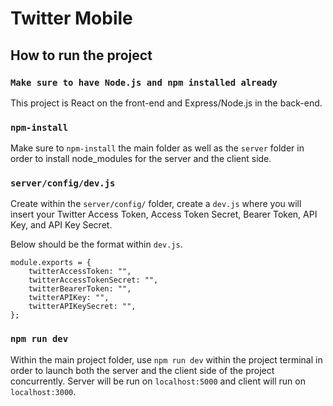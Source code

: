 # Twitter Mobile

## How to run the project

### `Make sure to have Node.js and npm installed already`

This project is React on the front-end and Express/Node.js in the back-end.

### `npm-install`

Make sure to `npm-install` the main folder as well as the `server` folder in order to install node_modules for the server and the client side.

### `server/config/dev.js`

Create within the `server/config/` folder, create a `dev.js` where you will insert your Twitter Access Token, Access Token Secret, Bearer Token, API Key, and API Key Secret.

Below should be the format within `dev.js`.
```
module.exports = {
    twitterAccessToken: "",
    twitterAccessTokenSecret: "",
    twitterBearerToken: "",
    twitterAPIKey: "",
    twitterAPIKeySecret: "",
};
```
### `npm run dev`

Within the main project folder, use `npm run dev` within the project terminal in order to launch both the server and the client side of the project concurrently. Server will be run on `localhost:5000` and client will run on `localhost:3000`.




